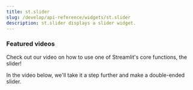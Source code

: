 ```yaml
---
title: st.slider
slug: /develop/api-reference/widgets/st.slider
description: st.slider displays a slider widget.
---
```


<Autofunction function="streamlit.slider" />

### Featured videos

Check out our video on how to use one of Streamlit's core functions, the slider!
<YouTube videoId="tzAdd-MuWPw" />

In the video below, we'll take it a step further and make a double-ended slider.
<YouTube videoId="sCvdt79asrE" />
